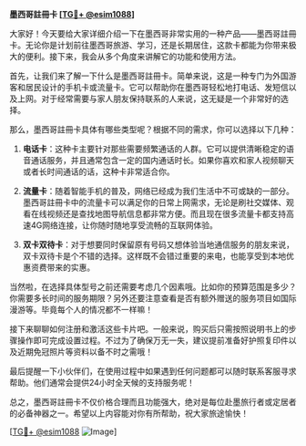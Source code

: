 **墨西哥註冊卡 [[TG💪+ @esim1088](https://t.me/s/esim1088)]**

大家好！今天要给大家详细介绍一下在墨西哥非常实用的一种产品——墨西哥註冊卡。无论你是计划前往墨西哥旅游、学习，还是长期居住，这款卡都能为你带来极大的便利。接下来，我会从多个角度来讲解它的功能和使用方法。

首先，让我们来了解一下什么是墨西哥註冊卡。简单来说，这是一种专门为外国游客和居民设计的手机卡或流量卡。它可以帮助你在墨西哥轻松地打电话、发短信以及上网。对于经常需要与家人朋友保持联系的人来说，这无疑是一个非常好的选择。

那么，墨西哥註冊卡具体有哪些类型呢？根据不同的需求，你可以选择以下几种：

1. **电话卡**：这种卡主要针对那些需要频繁通话的人群。它可以提供清晰稳定的语音通话服务，并且通常包含一定的国内通话时长。如果你喜欢和家人视频聊天或者长时间通话的话，这种卡非常适合你。

2. **流量卡**：随着智能手机的普及，网络已经成为我们生活中不可或缺的一部分。墨西哥註冊卡中的流量卡可以满足你的日常上网需求，无论是刷社交媒体、观看在线视频还是查找地图导航信息都非常方便。而且现在很多流量卡都支持高速4G网络连接，让你随时随地享受流畅的互联网体验。

3. **双卡双待卡**：对于想要同时保留原有号码又想体验当地通信服务的朋友来说，双卡双待卡是个不错的选择。这样既不会错过重要的来电，也能享受到本地优惠资费带来的实惠。

当然啦，在选择具体型号之前还需要考虑几个因素哦。比如你的预算范围是多少？你需要多长时间的服务期限？另外还要注意查看是否有额外赠送的服务项目如国际漫游等。毕竟每个人的情况都不一样嘛！

接下来聊聊如何注册和激活这些卡片吧。一般来说，购买后只需按照说明书上的步骤操作即可完成设置过程。不过为了确保万无一失，建议提前准备好护照复印件以及近期免冠照片等资料以备不时之需哦！

最后提醒一下小伙伴们，在使用过程中如果遇到任何问题都可以随时联系客服寻求帮助。他们通常会提供24小时全天候的支持服务呢！

总之，墨西哥註冊卡不仅价格合理而且功能强大，绝对是每位赴墨旅行者或定居者的必备神器之一。希望以上内容能对你有所帮助，祝大家旅途愉快！

[[TG💪+ @esim1088](https://t.me/s/esim1088) ![Image](https://i.postimg.cc/4NQfJmqS/Snipaste-2025-05-13-00-14-12.png)]